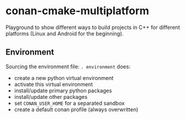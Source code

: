 # conan-cmake-multiplatform

Playground to show different ways to build projects in C++ for different 
platforms (Linux and Android for the beginning).

## Environment

Sourcing the environment file: `. environment` does:
* create a new python virtual environment
* activate this virtual environment
* install/update primary python packages
* install/update other packages
* set `CONAN_USER_HOME` for a separated sandbox
* create a default conan profile (always overwritten)

